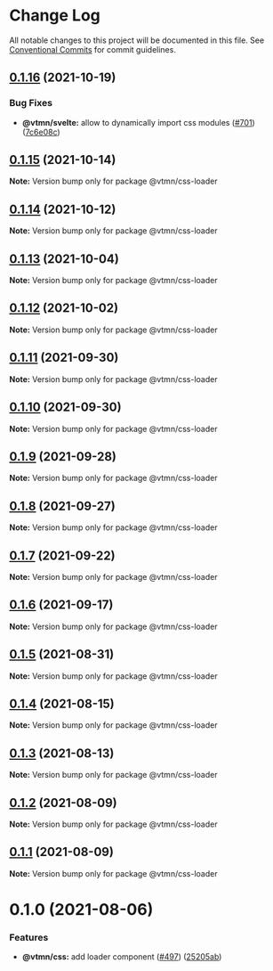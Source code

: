 # Change Log

All notable changes to this project will be documented in this file.
See [Conventional Commits](https://conventionalcommits.org) for commit guidelines.

## [0.1.16](https://github.com/Decathlon/vitamin-web/compare/@vtmn/css-loader@0.1.15...@vtmn/css-loader@0.1.16) (2021-10-19)


### Bug Fixes

* **@vtmn/svelte:** allow to dynamically import css modules ([#701](https://github.com/Decathlon/vitamin-web/issues/701)) ([7c6e08c](https://github.com/Decathlon/vitamin-web/commit/7c6e08c4f76aa32fe92f91d7979df73796ff66e7))





## [0.1.15](https://github.com/Decathlon/vitamin-web/compare/@vtmn/css-loader@0.1.14...@vtmn/css-loader@0.1.15) (2021-10-14)

**Note:** Version bump only for package @vtmn/css-loader





## [0.1.14](https://github.com/Decathlon/vitamin-web/compare/@vtmn/css-loader@0.1.13...@vtmn/css-loader@0.1.14) (2021-10-12)

**Note:** Version bump only for package @vtmn/css-loader





## [0.1.13](https://github.com/Decathlon/vitamin-web/compare/@vtmn/css-loader@0.1.12...@vtmn/css-loader@0.1.13) (2021-10-04)

**Note:** Version bump only for package @vtmn/css-loader





## [0.1.12](https://github.com/Decathlon/vitamin-web/compare/@vtmn/css-loader@0.1.11...@vtmn/css-loader@0.1.12) (2021-10-02)

**Note:** Version bump only for package @vtmn/css-loader





## [0.1.11](https://github.com/Decathlon/vitamin-web/compare/@vtmn/css-loader@0.1.10...@vtmn/css-loader@0.1.11) (2021-09-30)

**Note:** Version bump only for package @vtmn/css-loader





## [0.1.10](https://github.com/Decathlon/vitamin-web/compare/@vtmn/css-loader@0.1.9...@vtmn/css-loader@0.1.10) (2021-09-30)

**Note:** Version bump only for package @vtmn/css-loader





## [0.1.9](https://github.com/Decathlon/vitamin-web/compare/@vtmn/css-loader@0.1.8...@vtmn/css-loader@0.1.9) (2021-09-28)

**Note:** Version bump only for package @vtmn/css-loader





## [0.1.8](https://github.com/Decathlon/vitamin-web/compare/@vtmn/css-loader@0.1.7...@vtmn/css-loader@0.1.8) (2021-09-27)

**Note:** Version bump only for package @vtmn/css-loader





## [0.1.7](https://github.com/Decathlon/vitamin-web/compare/@vtmn/css-loader@0.1.6...@vtmn/css-loader@0.1.7) (2021-09-22)

**Note:** Version bump only for package @vtmn/css-loader





## [0.1.6](https://github.com/Decathlon/vitamin-web/compare/@vtmn/css-loader@0.1.5...@vtmn/css-loader@0.1.6) (2021-09-17)

**Note:** Version bump only for package @vtmn/css-loader





## [0.1.5](https://github.com/Decathlon/vitamin-web/compare/@vtmn/css-loader@0.1.4...@vtmn/css-loader@0.1.5) (2021-08-31)

**Note:** Version bump only for package @vtmn/css-loader





## [0.1.4](https://github.com/Decathlon/vitamin-web/compare/@vtmn/css-loader@0.1.3...@vtmn/css-loader@0.1.4) (2021-08-15)

**Note:** Version bump only for package @vtmn/css-loader





## [0.1.3](https://github.com/Decathlon/vitamin-web/compare/@vtmn/css-loader@0.1.2...@vtmn/css-loader@0.1.3) (2021-08-13)

**Note:** Version bump only for package @vtmn/css-loader





## [0.1.2](https://github.com/Decathlon/vitamin-web/compare/@vtmn/css-loader@0.1.1...@vtmn/css-loader@0.1.2) (2021-08-09)

**Note:** Version bump only for package @vtmn/css-loader





## [0.1.1](https://github.com/Decathlon/vitamin-web/compare/@vtmn/css-loader@0.1.0...@vtmn/css-loader@0.1.1) (2021-08-09)

**Note:** Version bump only for package @vtmn/css-loader





# 0.1.0 (2021-08-06)


### Features

* **@vtmn/css:** add loader component ([#497](https://github.com/Decathlon/vitamin-web/issues/497)) ([25205ab](https://github.com/Decathlon/vitamin-web/commit/25205ab9eeccfff910128accceb50528aed81f4f))
